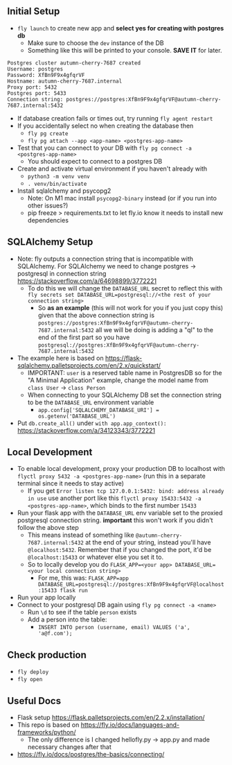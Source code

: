 ## Initial Setup

- `fly launch` to create new app and **select yes for creating with postgres db**
  - Make sure to choose the `dev` instance of the DB
  - Something like this will be printed to your console. **SAVE IT** for later.

```
Postgres cluster autumn-cherry-7687 created
Username: postgres
Password: XfBn9F9x4gfqrVF
Hostname: autumn-cherry-7687.internal
Proxy port: 5432
Postgres port: 5433
Connection string: postgres://postgres:XfBn9F9x4gfqrVF@autumn-cherry-7687.internal:5432
```

- If database creation fails or times out, try running `fly agent restart`
- If you accidentally select no when creating the database then
  - `fly pg create`
  - `fly pg attach --app <app-name> <postgres-app-name>`
- Test that you can connect to your DB with `fly pg connect -a <postgres-app-name>`
  - You should expect to connect to a postgres DB
- Create and activate virtual environment if you haven't already with
  - `python3 -m venv venv`
  - `. venv/bin/activate`
- Install sqlalchemy and psycopg2
  - Note: On M1 mac install `psycopg2-binary` instead (or if you run into other issues?)
  - pip freeze > requirements.txt to let fly.io know it needs to install new dependencies

## SQLAlchemy Setup

- Note: fly outputs a connection string that is incompatible with SQLAlchemy. For SQLAlchemy we need to change postgres -> postgresql in connection string https://stackoverflow.com/a/64698899/3772221
  - To do this we will change the `DATABASE_URL` secret to reflect this with `fly secrets set DATABASE_URL=postgresql://<the rest of your connection string>`
    - So **as an example** (this will not work for you if you just copy this) given that the above connection string is `postgres://postgres:XfBn9F9x4gfqrVF@autumn-cherry-7687.internal:5432` all we will be doing is adding a "ql" to the end of the first part so you have `postgresql://postgres:XfBn9F9x4gfqrVF@autumn-cherry-7687.internal:5432`
- The example here is based on https://flask-sqlalchemy.palletsprojects.com/en/2.x/quickstart/
  - IMPORTANT: `user` is a reserved table name in PostgresDB so for the "A Minimal Application" example, change the model name from `class User` -> `class Person`
  - When connecting to your SQLAlchemy DB set the connection string to be the `DATABASE_URL` environment variable
    - `app.config['SQLALCHEMY_DATABASE_URI'] = os.getenv('DATABASE_URL')`
- Put `db.create_all()` under `with app.app_context():` https://stackoverflow.com/a/34123343/3772221

## Local Development

- To enable local development, proxy your production DB to localhost with
  `flyctl proxy 5432 -a <postgres-app-name>` (run this in a separate terminal since it needs to stay active)
  - If you get `Error listen tcp 127.0.0.1:5432: bind: address already in use` use another port
    like this `flyctl proxy 15433:5432 -a <postgres-app-name>`, which binds to the first number `15433`
- Run your flask app with the `DATABASE_URL` env variable set to the proxied postgresql connection string. **important** this won't work if you didn't follow the above step
  - This means instead of something like `@autumn-cherry-7687.internal:5432` at the end of your
    string, instead you'll have `@localhost:5432`. Remember that if you changed the port, it'd be `@localhost:15433` or whatever else you set it to.
  - So to locally develop you do `FLASK_APP=<your app> DATABASE_URL=<your local connection string>`
    - For me, this was: `FLASK_APP=app DATABASE_URL=postgresql://postgres:XfBn9F9x4gfqrVF@localhost:15433 flask run`
- Run your app locally
- Connect to your postgresql DB again using `fly pg connect -a <name>`
  - Run `\d` to see if the table `person` exists
  - Add a person into the table:
    - `INSERT INTO person (username, email) VALUES ('a', 'a@f.com');`

## Check production

- `fly deploy`
- `fly open`

## Useful Docs

- Flask setup https://flask.palletsprojects.com/en/2.2.x/installation/
- This repo is based on https://fly.io/docs/languages-and-frameworks/python/
  - The only difference is I changed hellofly.py -> app.py and made necessary changes after that
- https://fly.io/docs/postgres/the-basics/connecting/

